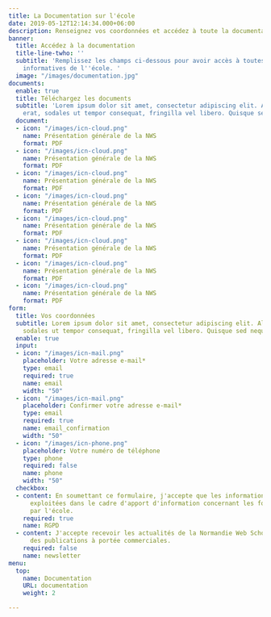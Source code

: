 ```yaml
---
title: La Documentation sur l'école
date: 2019-05-12T12:14:34.000+06:00
description: Renseignez vos coordonnées et accédez à toute la documentation sur l'école.
banner:
  title: Accédez à la documentation
  title-line-twho: ''
  subtitle: 'Remplissez les champs ci-dessous pour avoir accès à toutes les brochures
    informatives de l''école. '
  image: "/images/documentation.jpg"
documents:
  enable: true
  title: Téléchargez les documents
  subtitle: 'Lorem ipsum dolor sit amet, consectetur adipiscing elit. Aliquam dui
    erat, sodales ut tempor consequat, fringilla vel libero. Quisque sed neque enim. '
  document:
  - icon: "/images/icn-cloud.png"
    name: Présentation générale de la NWS
    format: PDF
  - icon: "/images/icn-cloud.png"
    name: Présentation générale de la NWS
    format: PDF
  - icon: "/images/icn-cloud.png"
    name: Présentation générale de la NWS
    format: PDF
  - icon: "/images/icn-cloud.png"
    name: Présentation générale de la NWS
    format: PDF
  - icon: "/images/icn-cloud.png"
    name: Présentation générale de la NWS
    format: PDF
  - icon: "/images/icn-cloud.png"
    name: Présentation générale de la NWS
    format: PDF
  - icon: "/images/icn-cloud.png"
    name: Présentation générale de la NWS
    format: PDF
  - icon: "/images/icn-cloud.png"
    name: Présentation générale de la NWS
    format: PDF
form:
  title: Vos coordonnées
  subtitle: Lorem ipsum dolor sit amet, consectetur adipiscing elit. Aliquam dui erat,
    sodales ut tempor consequat, fringilla vel libero. Quisque sed neque enim.
  enable: true
  input:
  - icon: "/images/icn-mail.png"
    placeholder: Votre adresse e-mail*
    type: email
    required: true
    name: email
    width: "50"
  - icon: "/images/icn-mail.png"
    placeholder: Confirmer votre adresse e-mail*
    type: email
    required: true
    name: email_confirmation
    width: "50"
  - icon: "/images/icn-phone.png"
    placeholder: Votre numéro de téléphone
    type: phone
    required: false
    name: phone
    width: "50"
  checkbox:
  - content: En soumettant ce formulaire, j'accepte que les informations saisies soient
      exploitées dans le cadre d'apport d'information concernant les formations proposées
      par l'école.
    required: true
    name: RGPD
  - content: J'accepte recevoir les actualités de la Normandie Web School  ainsi que
      des publications à portée commerciales.
    required: false
    name: newsletter
menu:
  top:
    name: Documentation
    URL: documentation
    weight: 2

---
```

